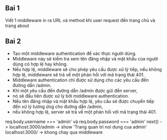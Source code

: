 ## Bai 1

Viết 1 middleware in ra URL và method khi user request đến trang chủ và trang about

## Bai 2

* Tạo một middleware authentication để xác thực người dùng.
* Middleware này sẽ kiểm tra xem tên đăng nhập và mật khẩu của người dùng có hợp lệ hay không.
* Nếu hợp lệ, middleware sẽ cho phép yêu cầu được xử lý tiếp, nếu không hợp lệ, middleware sẽ trả về một phản hồi với mã trạng thái 401.
* Middleware authentication chỉ được sử dụng cho các yêu cầu đến đường dẫn /admin.
* Khi một yêu cầu đến đường dẫn /admin được gửi đến server, 
* nó sẽ đầu tiên được xử lý bởi middleware authentication.
* Nếu tên đăng nhập và mật khẩu hợp lệ, yêu cầu sẽ được chuyển tiếp đến xử lý tương ứng cho đường dẫn /admin,
* nếu không hợp lệ, server sẽ trả về một phản hồi với mã trạng thái 401.

req.body.username === 'admin' và req.body.password === 'admin' next() -> localhost:3000/admin -> show 'Trang quan tri noi dung cua admin'
localhost:3000/ -> khong chay qua middleware